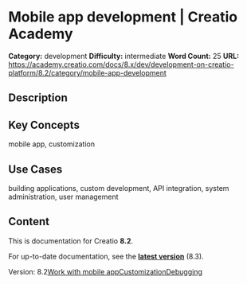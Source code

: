 # Mobile app development | Creatio Academy

**Category:** development **Difficulty:** intermediate **Word Count:** 25
**URL:**
https://academy.creatio.com/docs/8.x/dev/development-on-creatio-platform/8.2/category/mobile-app-development

## Description

## Key Concepts

mobile app, customization

## Use Cases

building applications, custom development, API integration, system
administration, user management

## Content

This is documentation for Creatio **8.2**.

For up-to-date documentation, see the
**[latest version](/docs/8.x/dev/development-on-creatio-platform/getting-started/development-recommendations)**
(8.3).

Version:
8.2[Work with mobile app](/docs/8.x/dev/development-on-creatio-platform/8.2/category/work-with-mobile-app)[Customization](/docs/8.x/dev/development-on-creatio-platform/8.2/category/customization)[Debugging](/docs/8.x/dev/development-on-creatio-platform/8.2/category/debugging)
